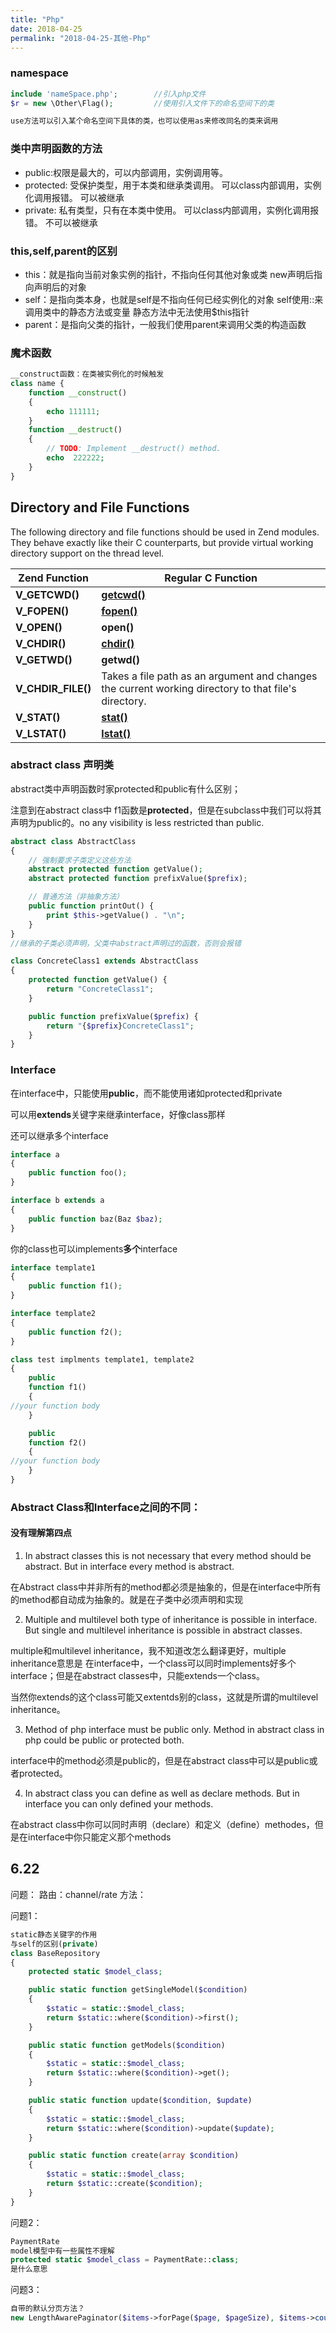 ```yaml
---
title: "Php"
date: 2018-04-25
permalink: "2018-04-25-其他-Php"
---
```



### namespace

```php
include 'nameSpace.php';		//引入php文件
$r = new \Other\Flag();			//使用引入文件下的命名空间下的类

use方法可以引入某个命名空间下具体的类，也可以使用as来修改同名的类来调用
```



### 类中声明函数的方法

- public:权限是最大的，可以内部调用，实例调用等。
- protected: 受保护类型，用于本类和继承类调用。
		可以class内部调用，实例化调用报错。
		可以被继承
- private: 私有类型，只有在本类中使用。
		可以class内部调用，实例化调用报错。
		不可以被继承


### this,self,parent的区别

- this：就是指向当前对象实例的指针，不指向任何其他对象或类
		new声明后指向声明后的对象
- self：是指向类本身，也就是self是不指向任何已经实例化的对象
		self使用::来调用类中的静态方法或变量
		静态方法中无法使用$this指针
- parent：是指向父类的指针，一般我们使用parent来调用父类的构造函数


### 魔术函数

```php
__construct函数：在类被实例化的时候触发
class name {
    function __construct()
    {
        echo 111111;
    }
    function __destruct()
    {
        // TODO: Implement __destruct() method.
        echo  222222;
    }
}
```



## Directory and File Functions

 The following directory and file functions should be used in Zend modules. They behave exactly like their C counterparts, but provide virtual working directory support on the thread level. 

| Zend Function      | Regular C Function                       |
| ------------------ | ---------------------------------------- |
| **V_GETCWD()**     | [**getcwd()**](itss://chm/zh/function.getcwd.html) |
| **V_FOPEN()**      | [**fopen()**](itss://chm/zh/function.fopen.html) |
| **V_OPEN()**       | **open()**                               |
| **V_CHDIR()**      | [**chdir()**](itss://chm/zh/function.chdir.html) |
| **V_GETWD()**      | **getwd()**                              |
| **V_CHDIR_FILE()** | Takes a file path as an argument and changes the current working directory to that file's directory. |
| **V_STAT()**       | [**stat()**](itss://chm/zh/function.stat.html) |
| **V_LSTAT()**      | [**lstat()**](itss://chm/zh/function.lstat.html) |





### abstract class 声明类

abstract类中声明函数时家protected和public有什么区别；

注意到在abstract class中 f1函数是**protected**，但是在subclass中我们可以将其声明为public的。no any visibility is less restricted than public.



```php
abstract class AbstractClass
{
    // 强制要求子类定义这些方法
    abstract protected function getValue();
    abstract protected function prefixValue($prefix);

    // 普通方法（非抽象方法）
    public function printOut() {
        print $this->getValue() . "\n";
    }
}
//继承的子类必须声明，父类中abstract声明过的函数，否则会报错

class ConcreteClass1 extends AbstractClass
{
    protected function getValue() {
        return "ConcreteClass1";
    }

    public function prefixValue($prefix) {
        return "{$prefix}ConcreteClass1";
    }
}

```



### Interface

在interface中，只能使用**public**，而不能使用诸如protected和private

可以用**extends**关键字来继承interface，好像class那样

还可以继承多个interface

```php
interface a
{
    public function foo();
}

interface b extends a
{
    public function baz(Baz $baz);
}

```

你的class也可以implements**多个**interface

```php
interface template1
{
    public function f1();
}

interface template2
{
    public function f2();
}

class test implments template1, template2
{
    public
    function f1()
    {
//your function body
    }

    public
    function f2()
    {
//your function body
    }
}
```



### Abstract Class和Interface之间的不同：

#### 没有理解第四点

1. In abstract classes this is not necessary that every method should be abstract. But in interface every method is abstract.

在Abstract class中并非所有的method都必须是抽象的，但是在interface中所有的method都自动成为抽象的。就是在子类中必须声明和实现

2. Multiple and multilevel both type of inheritance is possible in interface. But single and multilevel inheritance is possible in abstract classes.

multiple和multilevel inheritance，我不知道改怎么翻译更好，multiple inheritance意思是 在interface中，一个class可以同时implements好多个interface；但是在abstract classes中，只能extends一个class。

当然你extends的这个class可能又extentds别的class，这就是所谓的multilevel inheritance。

3. Method of php interface must be public only. Method in abstract class in php could be public or protected both.

interface中的method必须是public的，但是在abstract class中可以是public或者protected。

4. In abstract class you can define as well as declare methods. But in interface you can only defined your methods.

在abstract class中你可以同时声明（declare）和定义（define）methodes，但是在interface中你只能定义那个methods


## 6.22

问题：
路由：channel/rate
方法：

问题1：

```php
static静态关键字的作用
与self的区别(private)
class BaseRepository
{
    protected static $model_class;

    public static function getSingleModel($condition)
    {
        $static = static::$model_class;
        return $static::where($condition)->first();
    }

    public static function getModels($condition)
    {
        $static = static::$model_class;
        return $static::where($condition)->get();
    }

    public static function update($condition, $update)
    {
        $static = static::$model_class;
        return $static::where($condition)->update($update);
    }

    public static function create(array $condition)
    {
        $static = static::$model_class;
        return $static::create($condition);
    }
}
```



问题2：

```php
PaymentRate
model模型中有一些属性不理解
protected static $model_class = PaymentRate::class;
是什么意思
```

问题3：

```php
自带的默认分页方法？
new LengthAwarePaginator($items->forPage($page, $pageSize), $items->count(), $pageSize);
```